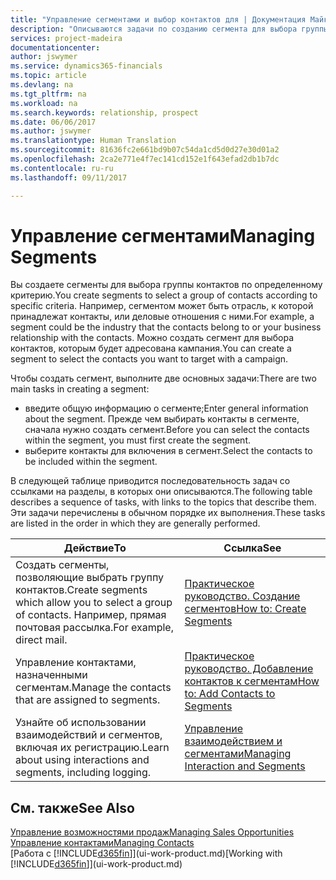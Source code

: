 ```yaml
---
title: "Управление сегментами и выбор контактов для | Документация Майкрософт"
description: "Описываются задачи по созданию сегмента для выбора группы контактов по определенному критерию, например по определенной отрасли, с которой вы хотите взаимодействовать."
services: project-madeira
documentationcenter: 
author: jswymer
ms.service: dynamics365-financials
ms.topic: article
ms.devlang: na
ms.tgt_pltfrm: na
ms.workload: na
ms.search.keywords: relationship, prospect
ms.date: 06/06/2017
ms.author: jswymer
ms.translationtype: Human Translation
ms.sourcegitcommit: 81636fc2e661bd9b07c54da1cd5d0d27e30d01a2
ms.openlocfilehash: 2ca2e771e4f7ec141cd152e1f643efad2db1b7dc
ms.contentlocale: ru-ru
ms.lasthandoff: 09/11/2017

---
```

# <a name="managing-segments"></a><span data-ttu-id="63fcc-103">Управление сегментами</span><span class="sxs-lookup"><span data-stu-id="63fcc-103">Managing Segments</span></span>
<span data-ttu-id="63fcc-104">Вы создаете сегменты для выбора группы контактов по определенному критерию.</span><span class="sxs-lookup"><span data-stu-id="63fcc-104">You create segments to select a group of contacts according to specific criteria.</span></span> <span data-ttu-id="63fcc-105">Например, сегментом может быть отрасль, к которой принадлежат контакты, или деловые отношения с ними.</span><span class="sxs-lookup"><span data-stu-id="63fcc-105">For example, a segment could be the industry that the contacts belong to or your business relationship with the contacts.</span></span> <span data-ttu-id="63fcc-106">Можно создать сегмент для выбора контактов, которым будет адресована кампания.</span><span class="sxs-lookup"><span data-stu-id="63fcc-106">You can create a segment to select the contacts you want to target with a campaign.</span></span>

<span data-ttu-id="63fcc-107">Чтобы создать сегмент, выполните две основных задачи:</span><span class="sxs-lookup"><span data-stu-id="63fcc-107">There are two main tasks in creating a segment:</span></span>

* <span data-ttu-id="63fcc-108">введите общую информацию о сегменте;</span><span class="sxs-lookup"><span data-stu-id="63fcc-108">Enter general information about the segment.</span></span> <span data-ttu-id="63fcc-109">Прежде чем выбирать контакты в сегменте, сначала нужно создать сегмент.</span><span class="sxs-lookup"><span data-stu-id="63fcc-109">Before you can select the contacts within the segment, you must first create the segment.</span></span>
* <span data-ttu-id="63fcc-110">выберите контакты для включения в сегмент.</span><span class="sxs-lookup"><span data-stu-id="63fcc-110">Select the contacts to be included within the segment.</span></span>

<span data-ttu-id="63fcc-111">В следующей таблице приводится последовательность задач со ссылками на разделы, в которых они описываются.</span><span class="sxs-lookup"><span data-stu-id="63fcc-111">The following table describes a sequence of tasks, with links to the topics that describe them.</span></span> <span data-ttu-id="63fcc-112">Эти задачи перечислены в обычном порядке их выполнения.</span><span class="sxs-lookup"><span data-stu-id="63fcc-112">These tasks are listed in the order in which they are generally performed.</span></span>

| <span data-ttu-id="63fcc-113">Действие</span><span class="sxs-lookup"><span data-stu-id="63fcc-113">To</span></span> | <span data-ttu-id="63fcc-114">Ссылка</span><span class="sxs-lookup"><span data-stu-id="63fcc-114">See</span></span> |
| --- | --- |
| <span data-ttu-id="63fcc-115">Создать сегменты, позволяющие выбрать группу контактов.</span><span class="sxs-lookup"><span data-stu-id="63fcc-115">Create segments which allow you to select a group of contacts.</span></span> <span data-ttu-id="63fcc-116">Например, прямая почтовая рассылка.</span><span class="sxs-lookup"><span data-stu-id="63fcc-116">For example, direct mail.</span></span> |[<span data-ttu-id="63fcc-117">Практическое руководство. Создание сегментов</span><span class="sxs-lookup"><span data-stu-id="63fcc-117">How to: Create Segments</span></span>](marketing-how-create-segment.md) |
| <span data-ttu-id="63fcc-118">Управление контактами, назначенными сегментам.</span><span class="sxs-lookup"><span data-stu-id="63fcc-118">Manage the contacts that are assigned to segments.</span></span> |[<span data-ttu-id="63fcc-119">Практическое руководство. Добавление контактов к сегментам</span><span class="sxs-lookup"><span data-stu-id="63fcc-119">How to: Add Contacts to Segments</span></span>](marketing-add-contact-segment.md) |
| <span data-ttu-id="63fcc-120">Узнайте об использовании взаимодействий и сегментов, включая их регистрацию.</span><span class="sxs-lookup"><span data-stu-id="63fcc-120">Learn about using interactions and segments, including logging.</span></span> |[<span data-ttu-id="63fcc-121">Управление взаимодействием и сегментами</span><span class="sxs-lookup"><span data-stu-id="63fcc-121">Managing Interaction and Segments</span></span>](marketing-interaction-segments.md) |

## <a name="see-also"></a><span data-ttu-id="63fcc-122">См. также</span><span class="sxs-lookup"><span data-stu-id="63fcc-122">See Also</span></span>
[<span data-ttu-id="63fcc-123">Управление возможностями продаж</span><span class="sxs-lookup"><span data-stu-id="63fcc-123">Managing Sales Opportunities</span></span>](marketing-manage-sales-opportunities.md)  
[<span data-ttu-id="63fcc-124">Управление контактами</span><span class="sxs-lookup"><span data-stu-id="63fcc-124">Managing Contacts</span></span>](marketing-contacts.md)  
<span data-ttu-id="63fcc-125">[Работа с [!INCLUDE[d365fin](includes/d365fin_md.md)]](ui-work-product.md)</span><span class="sxs-lookup"><span data-stu-id="63fcc-125">[Working with [!INCLUDE[d365fin](includes/d365fin_md.md)]](ui-work-product.md)</span></span>

